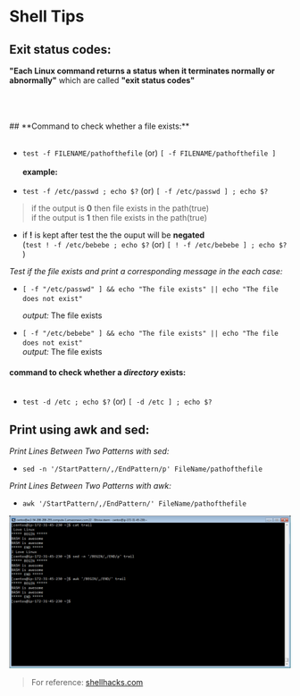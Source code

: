 # **Shell Tips**

## **Exit status codes:**

**"Each Linux command returns a status when it terminates normally or abnormally"** which are called  **"exit status codes"**







<br />
<br />
<br />
## **Command to check whether a file exists:**  <br />  <br />

* `test -f FILENAME/pathofthefile` (or)  `[ -f FILENAME/pathofthefile ]`   <br /> <br />
**example:                 <br />   <br />**
* `test -f /etc/passwd ; echo $?`   (or) `[ -f /etc/passwd ] ; echo $?`   <br />
>if the output is **0** then file exists in the path(true) <br />
>if the output is **1** then file exists in the path(true)


* if **!** is kept after test the the ouput will be **negated**   <br />
(`test ! -f /etc/bebebe ; echo $?` (or) `[ ! -f /etc/bebebe ] ; echo $?` )




*Test if the file exists and print a corresponding message in the each case:*



* ` [ -f "/etc/passwd" ] && echo "The file exists" || echo "The file does not exist" `

  *output:*  The file exists



* ` [ -f "/etc/bebebe" ] && echo "The file exists" || echo "The file does not exist" ` <br />
  *output:*  The file exists



#### command to check whether a __*directory*__ exists:  <br />  <br />

  * `test -d /etc ; echo $?` (or) `[ -d /etc ] ; echo $?`


## **Print using awk and sed:   <br />**



*Print Lines Between Two Patterns with sed:*

* `sed -n '/StartPattern/,/EndPattern/p' FileName/pathofthefile`



*Print Lines Between Two Patterns with awk:*

* `awk '/StartPattern/,/EndPattern/' FileName/pathofthefile`













![](assets/IMG_27032018_155410_0.png)



























































> For reference: [shellhacks.com](https://www.shellhacks.com/bash-test-if-file-exists/)
